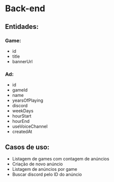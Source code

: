 # Back-end

## Entidades:

### Game:

- id
- title
- bannerUrl

### Ad:

- id
- gameId
- name
- yearsOfPlaying
- discord
- weekDays
- hourStart
- hourEnd
- useVoiceChannel
- createdAt

## Casos de uso:

- Listagem de games com contagem de anúncios
- Criação de novo anúncio
- Listagem de anúncios por game
- Buscar discord pelo ID do anúncio
